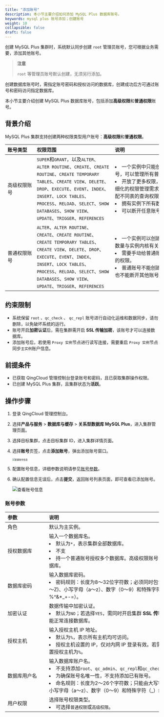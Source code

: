 ```yaml
---
title: "添加账号"
description: 本小节主要介绍如何添加 MySQL Plus 数据库账号。 
keywords: mysql plus 账号添加；创建账号
weight: 10
collapsible: false
draft: false
---
```



创建 MySQL Plus 集群时，系统默认同步创建 `root` 管理员账号，您可根据业务需要，添加其他账号。
> **注意**
> 
> `root` 等管理员账号默认创建，无须另行添加。

创建数据库账号时，需指定账号密码和授权访问的数据库，创建成功后方可通过账号和密码访问指定数据库。

本小节主要介绍创建 MySQL Plus 数据库账号，包括添加**高级权限**和**普通权限**账号。

## 背景介绍

MySQL Plus 集群支持创建两种权限类型用户账号：**高级权限**和**普通权限**。

|<span style="display:inline-block;width:80px">账号类型</span> |<span style="display:inline-block;width:240px">权限范围</span>|<span style="display:inline-block;width:280px">说明</span> |
|:----|:----|:----|
|高级权限账号   |`SUPER`和`GRANT`，以及`ALTER`、`ALTER ROUTINE`、`CREATE`、`CREATE ROUTINE`、`CREATE TEMPORARY TABLES`、`CREATE VIEW`、`DELETE`、`DROP`、`EXECUTE`、`EVENT`、`INDEX`、`INSERT`、`LOCK TABLES`、`PROCESS`、`RELOAD`、`SELECT`、`SHOW DATABASES`、`SHOW VIEW`、`UPDATE`、`TRIGGER`、`REFERENCES` |<li>一个实例中只能创建一个高权限账号，可以管理所有普通账号和数据库。<li>开放了更多权限，可满足个性化和精细化的权限管理需求，例如可按用户分配不同表的查询权限。<li>拥有实例下所有数据库的所有权限。<li>可以断开任意账号的连接。|
|普通权限账号|`ALTER`、`ALTER ROUTINE`、`CREATE`、`CREATE ROUTINE`、`CREATE TEMPORARY TABLES`、`CREATE VIEW`、`DELETE`、`DROP`、`EXECUTE`、`EVENT`、`INDEX`、`INSERT`、`LOCK TABLES`、`PROCESS`、`RELOAD`、`SELECT`、`SHOW DATABASES`、`SHOW VIEW`、`UPDATE`、`TRIGGER`、`REFERENCES`|<li>一个实例可以创建多个账号，具体的数量与实例内核有关 。<li>需要手动给普通账号授予特定数据库的权限。<li>普通账号不能创建和管理其他账号，也不能断开其他账号的连接。|

## 约束限制

- 系统保留 `root` 、`qc_check` 、 `qc_repl` 账号进行自动化运维和数据同步，请勿删除，以免破坏系统的运行。
- 账号开启**加密认证**后，需在集群需开启 **SSL 传输加密**，该账号才可以连接数据库。
- 添加账号后，若使用 `Proxy 实例`节点进行读写连接，需要重启 `Proxy 实例`节点同步`主实例`账户信息。

## 前提条件

- 已获取 QingCloud 管理控制台登录账号和密码，且已获取集群操作权限。
- 已创建 MySQL Plus 集群，且集群状态为**活跃**。

## 操作步骤

1. 登录 QingCloud 管理控制台。
2. 选择**产品与服务** > **数据库与缓存** > **关系型数据库 MySQL Plus**，进入集群管理页面。
3. 选择目标集群，点击目标集群 ID，进入集群详情页面。
4. 选择**账号**页签，点击**添加账号**，弹出添加账号窗口。
   
   <img src="../../../_images/set_user_info.png" alt="配置账号信息" style="zoom:50%;" />

5. 配置账号信息，详细参数说明请参见[账号参数](#账号参数)。

6. 确认配置信息无误后，点击**提交**，返回账号列表页面，即可查看已添加账号。

   ![查看账号信息](../../../_images/check_user.png)

### 账号参数

|  <span style="display:inline-block;width:120px">参数</span> | <span style="display:inline-block;width:480px">说明</span>  |
|:--- |:--- |
| 角色| 默认为主实例。 |
| 授权数据库 |  输入一个数据库名。<li>默认为`*`，表示集群全部数据库。<li>不支<li>持一个普通账号授权多个数据库。高级权限账号，可授权全部数据库。 |
| 数据库密码 |  输入数据库密码。<li>密码规则：长度为8～32位字符数；必须同时包含大写字母（A～Z)、小写字母（a～z）、数字（0～9）和特殊字符（@#¥%^&*_+-=）。 |
| 加密认证| 数据传输中加密认证。<li>默认为`NO`；若选择`YES`，需同时开启集群 **SSL 传输加密**，否则不能正常连接数据库。 |
| 授权主机 | 输入授权主机 IP 地址。<li>默认为`%`，表示所有主机均可访问。<li>授权主机设置的 IP，仅对内网 IP 登录有效。若需外网访问，请设置授权主机为`%`。 |
| 数据库用户名 |  输入数据库账户名。<li>不支持添加`root`、`qc_admin`、`qc_repl`和`qc_check`运维账号。<li>为确保账号名唯一性，不支持添加已有账号。<li>命名规则：长度为2～26个字符数；只能由大写字母（A～Z)、小写字母（a～z）、数字（0～9）和特殊字符（_）组成。 |
| 用户权限 |  选择账号权限类型。<li>可选择`普通权限`或`高级权限`。|
